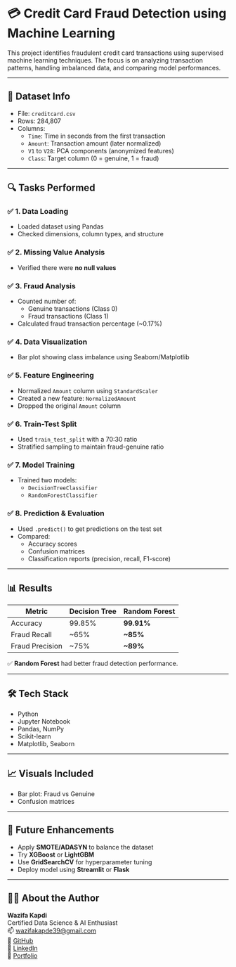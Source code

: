 # 💳 Credit Card Fraud Detection using Machine Learning

This project identifies fraudulent credit card transactions using supervised machine learning techniques. The focus is on analyzing transaction patterns, handling imbalanced data, and comparing model performances.

---

## 📁 Dataset Info

- File: `creditcard.csv`
- Rows: 284,807
- Columns:
  - `Time`: Time in seconds from the first transaction
  - `Amount`: Transaction amount (later normalized)
  - `V1` to `V28`: PCA components (anonymized features)
  - `Class`: Target column (0 = genuine, 1 = fraud)

---

## 🔍 Tasks Performed

### ✅ 1. Data Loading
- Loaded dataset using Pandas
- Checked dimensions, column types, and structure

### ✅ 2. Missing Value Analysis
- Verified there were **no null values**

### ✅ 3. Fraud Analysis
- Counted number of:
  - Genuine transactions (Class 0)
  - Fraud transactions (Class 1)
- Calculated fraud transaction percentage (~0.17%)

### ✅ 4. Data Visualization
- Bar plot showing class imbalance using Seaborn/Matplotlib

### ✅ 5. Feature Engineering
- Normalized `Amount` column using `StandardScaler`
- Created a new feature: `NormalizedAmount`
- Dropped the original `Amount` column

### ✅ 6. Train-Test Split
- Used `train_test_split` with a 70:30 ratio
- Stratified sampling to maintain fraud-genuine ratio

### ✅ 7. Model Training
- Trained two models:
  - `DecisionTreeClassifier`
  - `RandomForestClassifier`

### ✅ 8. Prediction & Evaluation
- Used `.predict()` to get predictions on the test set
- Compared:
  - Accuracy scores
  - Confusion matrices
  - Classification reports (precision, recall, F1-score)

---

## 📊 Results

| Metric         | Decision Tree | Random Forest |
|----------------|---------------|---------------|
| Accuracy       | 99.85%        | **99.91%**    |
| Fraud Recall   | ~65%          | **~85%**      |
| Fraud Precision| ~75%          | **~89%**      |

✅ **Random Forest** had better fraud detection performance.

---

## 🛠️ Tech Stack

- Python
- Jupyter Notebook
- Pandas, NumPy
- Scikit-learn
- Matplotlib, Seaborn

---

## 📈 Visuals Included

- Bar plot: Fraud vs Genuine
- Confusion matrices

---

## 🚀 Future Enhancements

- Apply **SMOTE/ADASYN** to balance the dataset
- Try **XGBoost** or **LightGBM**
- Use **GridSearchCV** for hyperparameter tuning
- Deploy model using **Streamlit** or **Flask**

---

## 🙋‍♀️ About the Author

**Wazifa Kapdi**  
Certified Data Science & AI Enthusiast  
📫 [wazifakapde39@gmail.com](mailto:wazifakapde39@gmail.com)  
🔗 [GitHub](https://github.com/Wazifak)  
🔗 [LinkedIn](https://linkedin.com/in/wazifa-kapdi)  
🔗 [Portfolio](https://datascienceportfol.io/wazifakapde39)
